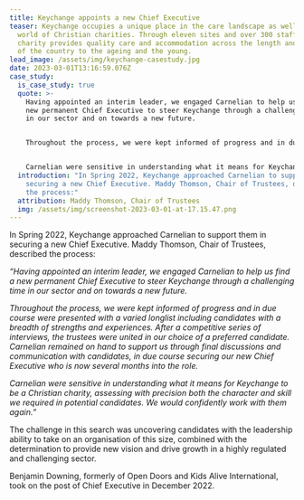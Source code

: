 ```yaml
---
title: Keychange appoints a new Chief Executive
teaser: Keychange occupies a unique place in the care landscape as well as the
  world of Christian charities. Through eleven sites and over 300 staff, the
  charity provides quality care and accommodation across the length and breadth
  of the country to the ageing and the young.
lead_image: /assets/img/keychange-casestudy.jpg
date: 2023-03-01T13:16:59.076Z
case_study:
  is_case_study: true
  quote: >-
    Having appointed an interim leader, we engaged Carnelian to help us find a
    new permanent Chief Executive to steer Keychange through a challenging time
    in our sector and on towards a new future.


    Throughout the process, we were kept informed of progress and in due course were presented with a varied longlist including candidates with a breadth of strengths and experiences. After a competitive series of interviews, the trustees were united in our choice of a preferred candidate. Carnelian remained on hand to support us through final discussions and communication with candidates, in due course securing our new Chief Executive who is now several months into the role.


    Carnelian were sensitive in understanding what it means for Keychange to be a Christian charity, assessing with precision both the character and skill we required in potential candidates. We would confidently work with them again.”
  introduction: "In Spring 2022, Keychange approached Carnelian to support them in
    securing a new Chief Executive. Maddy Thomson, Chair of Trustees, described
    the process:"
  attribution: Maddy Thomson, Chair of Trustees
  img: /assets/img/screenshot-2023-03-01-at-17.15.47.png
---
```

In Spring 2022, Keychange approached Carnelian to support them in securing a new Chief Executive. Maddy Thomson, Chair of Trustees, described the process:

*“Having appointed an interim leader, we engaged Carnelian to help us find a new permanent Chief Executive to steer Keychange through a challenging time in our sector and on towards a new future.*

*Throughout the process, we were kept informed of progress and in due course were presented with a varied longlist including candidates with a breadth of strengths and experiences. After a competitive series of interviews, the trustees were united in our choice of a preferred candidate. Carnelian remained on hand to support us through final discussions and communication with candidates, in due course securing our new Chief Executive who is now several months into the role.*

*Carnelian were sensitive in understanding what it means for Keychange to be a Christian charity, assessing with precision both the character and skill we required in potential candidates. We would confidently work with them again.”*

The challenge in this search was uncovering candidates with the leadership ability to take on an organisation of this size, combined with the determination to provide new vision and drive growth in a highly regulated and challenging sector.

Benjamin Downing, formerly of Open Doors and Kids Alive International, took on the post of Chief Executive in December 2022.